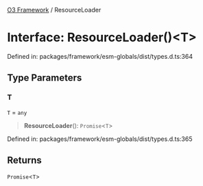 [O3 Framework](../API.md) / ResourceLoader

# Interface: ResourceLoader()\<T\>

Defined in: packages/framework/esm-globals/dist/types.d.ts:364

## Type Parameters

### T

`T` = `any`

> **ResourceLoader**(): `Promise`\<`T`\>

Defined in: packages/framework/esm-globals/dist/types.d.ts:365

## Returns

`Promise`\<`T`\>
